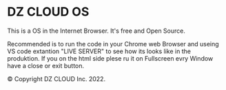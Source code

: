 # DZ CLOUD OS
This is a OS in the Internet Browser. It's free and Open Source.

Recommended is to run the code in your Chrome web Browser and useing VS code extantion "LIVE SERVER" to see how its looks like in the produktion. If you on the html side plese ru it on Fullscreen evry Window have a close or exit button.

© Copyright DZ CLOUD Inc. 2022.
